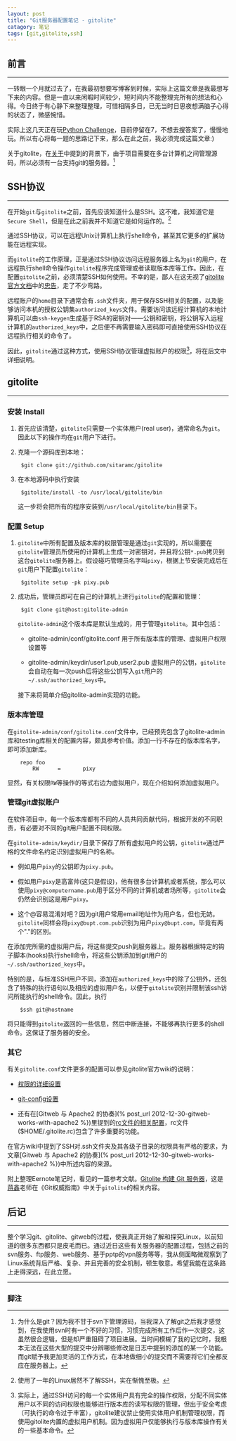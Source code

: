 ```yaml
---
layout: post
title: "Git服务器配置笔记 - gitolite"
catagory: 笔记
tags: [git,gitolite,ssh]
---
```


## 前言
---

一转眼一个月就过去了，在我最初想要写博客到时候，实际上这篇文章是我最想写下来的内容。但是一直以来闲暇时间较少，短时间内不能整理完所有的想法和心得。今日终于有心静下来整理整理，可惜相隔多日，已无当时日思夜想满脑子心得的状态了，微感惋惜。

实际上这几天正在玩[Python Challenge]()，目前停留在7，不想去搜答案了，慢慢地玩。所以有心将每一题的思路记下来，那么在此之前，我必须完成这篇文章:)

关于gitolite，在[关于]({/about.html)中提到的背景下，由于项目需要在多台计算机之间管理源码，所以必须有一台支持git的服务器。[^1]

## SSH协议
---

在开始`git`与`gitolite`之前，首先应该知道什么是SSH。这不难，我知道它是`Secure Shell`，但是在此之前我并不知道它是如何运作的。[^2]

通过SSH协议，可以在远程Unix计算机上执行shell命令，甚至其它更多的扩展功能在远程实现。

而`gitolite`的工作原理，正是通过SSH协议访问远程服务器上名为`git`的用户，在远程执行shell命令操作`gitolite`程序完成管理或者读取版本库等工作。因此，在配置`gitolite`之前，必须清楚SSH如何使用。不幸的是，鄙人在这无视了[gitolite官方文档]中的[忠告]，走了不少弯路。

远程账户的`home`目录下通常会有`.ssh`文件夹，用于保存SSH相关的配置，以及能够访问本机的授权公钥集`authorized_keys`文件。需要访问该远程计算机的本地计算机可以由`ssh-keygen`生成基于RSA的密钥对——公钥和密钥，将公钥写入远程计算机的`authorized_keys`中，之后便不再需要输入密码即可直接使用SSH协议在远程执行相关的命令了。

因此，`gitolite`通过这种方式，使用SSH协议管理虚拟账户的权限[^3]，将在后文中详细说明。

## gitolite
---

### 安装 Install

1. 首先应该清楚，`gitolite`只需要一个实体用户(real user)，通常命名为`git`。因此以下的操作均在`git`用户下进行。

2. 克隆一个源码库到本地：

        $git clone git://github.com/sitaramc/gitolite

3. 在本地源码中执行安装

        $gitolite/install -to /usr/local/gitolite/bin

    这一步将会把所有的程序安装到`/usr/local/gitolite/bin`目录下。
    
### 配置 Setup

1. `gitolite`中所有配置及版本库的权限管理是通过`git`实现的，所以需要在`gitolite`管理员所使用的计算机上生成一对密钥对，并且将公钥`*.pub`拷贝到这台`gitolite`服务器上。假设碰巧管理员名字叫`pixy`，根据上节安装完成后在`git`用户下配置`gitolite`：

        $gitolite setup -pk pixy.pub

2. 成功后，管理员即可在自己的计算机上进行`gitolite`的配置和管理：

        $git clone git@host:gitolite-admin

    `gitolite-admin`这个版本库是默认生成的，用于管理`gitolite`。其中包括：
    
    - gitolite-admin/conf/gitolite.conf
        用于所有版本库的管理、虚拟用户权限设置等

    - gitolite-admin/keydir/user1.pub,user2.pub
        虚拟用户的公钥，`gitolite`会自动在每一次push后将这些公钥写入`git`用户的`~/.ssh/authorized_keys`中。
        
    接下来将简单介绍gitolite-admin实现的功能。

### 版本库管理

在`gitolite-admin/conf/gitolite.conf`文件中，已经预先包含了gitolite-admin库和testing库相关的配置内容，颇具参考价值。添加一行不存在的版本库名字，即可添加新库。

        repo foo
            RW      =       pixy

显然，有关权限`RW`等操作的等式右边为虚拟用户，现在介绍如何添加虚拟用户。

### 管理git虚拟账户

在软件项目中，每一个版本库都有不同的人员共同贡献代码，根据开发的不同职责，有必要对不同的git用户配置不同权限。

在`gitolite-admin/keydir/`目录下保存了所有虚拟用户的公钥，`gitolite`通过严格的文件命名约定识别虚拟用户的名称。

- 例如用户`pixy`的公钥即为`pixy.pub`。

- 假如用户`pixy`是高富帅(这只是假设)，他有很多台计算机或者系统，那么可以使用`pixy@computername.pub`用于区分不同的计算机或者场所等，`gitolite`会仍然会识别这是用户`pixy`。

- 这个@容易混淆对吧？因为git用户常用email地址作为用户名，但也无妨。`gitolite`同样会将`pixy@bupt.com.pub`识别为用户`pixy@bupt.com`，毕竟有两个"."的区别。

在添加完所需的虚拟用户后，将这些提交push到服务器上。服务器根据特定的钩子脚本(hooks)执行shell命令，将这些公钥添加到git用户的`~/.ssh/authorized_keys`中。

特别的是，与标准SSH用户不同，添加在`authorized_keys`中的除了公钥外，还包含了特殊的执行语句以及相应的虚拟用户名，以便于`gitolite`识别并限制该ssh访问所能执行的shell命令。因此，执行

        $ssh git@hostname

将只能得到`gitolite`返回的一些信息，然后中断连接，不能够再执行更多的shell命令。这保证了服务器的安全。


### 其它

有关`gitolite.conf`文件更多的配置可以参见gitolite官方wiki的说明：

- [权限的详细设置](http://sitaramc.github.com/gitolite/rules.html)

- [git-config设置](http://sitaramc.github.com/gitolite/git-config.html)

- 还有在[Gitweb 与 Apache2 的协奏](% post_url 2012-12-30-gitweb-works-with-apache2 %})里提到的[rc文件的相关配置](http://sitaramc.github.com/gitolite/rc.html)，rc文件($HOME/.gitolite.rc)包含了许多重要的功能。

在官方wiki中提到了SSH对.ssh文件夹及其各级子目录的权限具有严格的要求，为文章[Gitweb 与 Apache2 的协奏](% post_url 2012-12-30-gitweb-works-with-apache2 %})中所述内容的来源。

附上整理Eernote笔记时，看见的一篇参考文献。[Gitolite 构建 Git 服务器]()，这是[蒋鑫]()老师在《Git权威指南》中关于`gitolite`的相关内容。

## 后记
---

整个学习git、gitolite、gitweb的过程，使我真正开始了解和探究Linux，以前知道的很多东西都只是皮毛而已。通过近日这些有关服务器的配置过程，包括之前的svn服务、ftp服务、web服务、基于pptp的vpn服务等等，我从侧面略微观察到了Linux系统背后严格、复杂、并且完善的安全机制，顿生敬意。希望我能在这条路上走得深远，在此立愿。



---

### 脚注

[^1]: 为什么是git？因为我不甘于svn下管理源码，当我深入了解git之后我才感觉到，在我使用svn时有一个不好的习惯，习惯完成所有工作后作一次提交，这虽然很合逻辑，但是却严重阻碍了项目进展。当时间模糊了我的记忆时，我根本无法在这些大型的提交中分辨哪些修改是日志中提到的添加的某一个功能。而git赋予我更加灵活的工作方式，在本地做细小的提交而不需要将它们全都反应在服务器上。

[^2]: 使用了一年的Linux居然不了解SSH，实在惭愧至极。

[^3]: 实际上，通过SSH访问的每一个实体用户具有完全的操作权限，分配不同实体用户以不同的访问权限也能够进行版本库的读写权限的管理，但出于安全考虑（可执行的命令过于丰富），gitolite建议禁止使用实体用户机制管理权限，而使用gitolite内置的虚拟用户机制。因为虚拟用户仅能够执行与版本库操作有关的一些基本命令。



[Python Challenge]: http://www.pythonchallenge.com/
[gitolite官方文档]: http://sitaramc.github.com/gitolite/master-toc.html
[忠告]: http://sitaramc.github.com/gitolite/install.html#req
[蒋鑫]: http://www.worldhello.net/
[Gitolite 构建 Git 服务器]: http://www.ossxp.com/doc/git/gitolite.html
